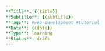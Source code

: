 ```yaml
---
**Title**: {{title}}
**Subtitle**: {{subtitle}}
**Tags**: #web-development #tutorial
**Date**: {{date}}
**Type**: learning
**Status**: draft
---
```

